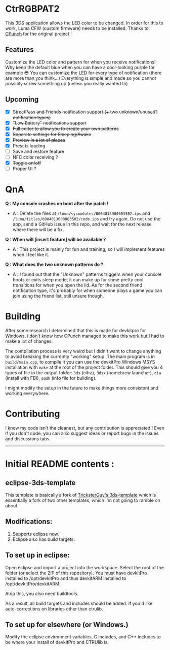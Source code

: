 # CtrRGBPAT2
This 3DS application allows the LED color to be changed. In order for this to work, Luma CFW (custom firmware) needs to be installed.
Thanks to [CPunch](https://github.com/CPunch/CtrRGBPATTY/) for the original project !

## Features
Customize the LED color and pattern for when you receive notifications! Why keep the default blue when you can have a cool-looking purple for example 😎
You can customize the LED for every type of notification (there are more than you think...)
Everything is simple and made so you cannot possibly screw something up (unless you really wanted to)

## Upcoming
- [x] ~~StreetPass and Friends notification support (+ two unknown/unused? notification types)~~
- [x] ~~"Low Battery" notifications support~~
- [x] ~~Full editor to allow you to create your own patterns~~
- [x] ~~Separate settings for Sleeping/Awake~~
- [x] ~~Preview in a lot of places~~
- [x] ~~Presets loading~~
- [ ] Save and restore feature
- [ ] NFC color receiving ?
- [x] ~~Toggle on/off~~
- [ ] Proper UI ?

# QnA
**Q : My console crashes on boot after the patch !**
 - A : Delete the files at `/luma/sysmodules/0004013000003502.ips` and `/luma/titles/0004013000003502/code.ips` and try again. Do not use the app, send a GitHub issue in this repo, and wait for the next release where there will be a fix.

**Q : When will \[insert feature\] will be available ?**
 - A : This project is mainly for fun and training, so I will implement features when I feel like it.

**Q : What does the two unknown patterns do ?**
 - A : I found out that the "Unknown" patterns triggers when your console boots or exits sleep mode, it can make up for some pretty cool transitions for when you open the lid. As for the second friend notification type, it's probably for when someone plays a game you can join using the friend list, still unsure though.

# Building
After some research I determined that this is made for devkitpro for Windows. I don't know how CPunch managed to make this work but I had to make a lot of changes. 

The compilation process is very weird but I didn't want to change anything to avoid breaking the currently "working" setup. 
The main program is in `build/main.cpp`, to compile it you can use the devkitPro Windows MSYS installation with `make` at the root of the project folder.
This should give you 4 types of file in the output folder: `3ds` (citra), `3dsx` (homebrew launcher), `cia` (install with FBI), `smdh` (info file for building).

I might modify the setup in the future to make things more consistent and working everywhere.

# Contributing
I know my code isn't the cleanest, but any contribution is appreciated ! Even if you don't code, you can also suggest ideas or report bugs in the issues and discussions tabs

<hr>

# Initial README contents :

## eclipse-3ds-template
This template is basically a fork of [TricksterGuy's 3ds-template](https://github.com/TricksterGuy/3ds-template) which is essentially a fork of two other templates, which I'm not going to ramble on about.

## Modifications:
1) Supports eclipse now.
2) Eclipse also has build targets.

## To set up in eclipse:
Open eclipse and import a project into the workspace. Select the root of the folder (or select the ZIP of this repository). You must have devkitPro installed to /opt/devkitPro and thus devkitARM installed to /opt/devkitPro/devkitARM.

Atop this, you also need buildtools.

As a result, all build targets and includes should be added. If you'd like auto-corrections on libraries other than ctrulib.

## To set up for elsewhere (or Windows.)
Modify the eclipse environment variables, C includes, and C++ includes to be where your install of devkitPro and CTRUlib is.
